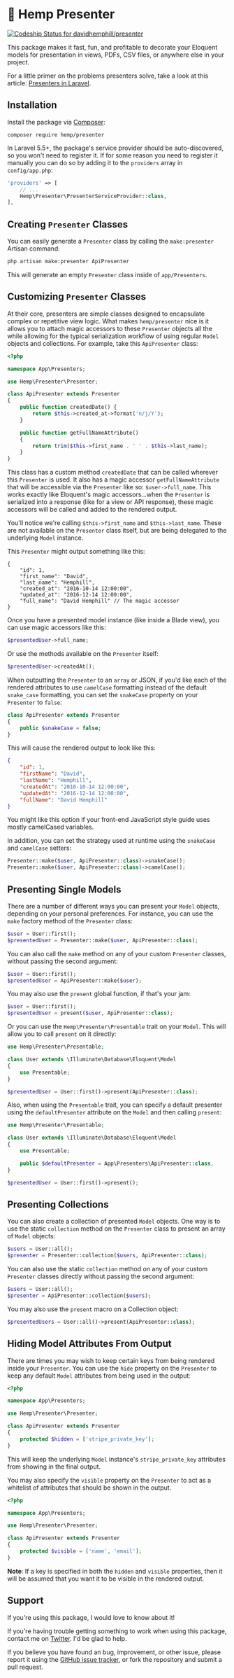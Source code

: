 # 🌿 Hemp Presenter

[![Codeship Status for davidhemphill/presenter](https://app.codeship.com/projects/2ef68e40-fcaa-0136-86ee-2eee2779cdfb/status?branch=rewrite)](https://app.codeship.com/projects/322407)

This package makes it fast, fun, and profitable to decorate your Eloquent models for presentation in views, PDFs, CSV files, or anywhere else in your project.

For a little primer on the problems presenters solve, take a look at this article: [Presenters in Laravel](https://davidhemphill.com/presenters-in-laravel/).


## Installation

Install the package via [Composer](https://getcomposer.org/):

```
composer require hemp/presenter
```

In Laravel 5.5+, the package's service provider should be auto-discovered, so you won't need to register it. If for some reason you need to register it manually you can do so by adding it to the `providers` array in `config/app.php`:

```php
'providers' => [
    // ...
    Hemp\Presenter\PresenterServiceProvider::class,
],
```

## Creating `Presenter` Classes

You can easily generate a `Presenter` class by calling the `make:presenter` Artisan command:

```sh
php artisan make:presenter ApiPresenter
```

This will generate an empty `Presenter` class inside of `app/Presenters`.

## Customizing `Presenter` Classes

At their core, presenters are simple classes designed to encapsulate complex or repetitive view logic. What makes `hemp/presenter` nice is it allows you to attach magic accessors to these `Presenter` objects all the while allowing for the typical serialization workflow of using regular `Model` objects and collections. For example, take this `ApiPresenter` class:

```php
<?php

namespace App\Presenters;

use Hemp\Presenter\Presenter;

class ApiPresenter extends Presenter
{
    public function createdDate() {
        return $this->created_at->format('n/j/Y');
    }

    public function getFullNameAttribute()
    {
        return trim($this->first_name . ' ' . $this->last_name);
    }
}
```

This class has a custom method `createdDate` that can be called wherever this `Presenter` is used. It also has a magic accessor `getFullNameAttribute` that will be accessible via the `Presenter` like so: `$user->full_name`. This works exactly like Eloquent's magic accessors...when the `Presenter` is serialized into a response (like for a view or API response), these magic accessors will be called and added to the rendered output. 

You'll notice we're calling `$this->first_name` and `$this->last_name`. These are not available on the `Presenter` class itself, but are being delegated to the underlying `Model` instance.

This `Presenter` might output something like this:

```json5
{
    "id": 1, 
    "first_name": "David",
    "last_name": "Hemphill",
    "created_at": "2016-10-14 12:00:00",
    "updated_at": "2016-12-14 12:00:00",
    "full_name": "David Hemphill" // The magic accessor
}
```

Once you have a presented model instance (like inside a Blade view), you can use magic accessors like this:

```php
$presentedUser->full_name;
```

Or use the methods available on the `Presenter` itself:

```php
$presentedUser->createdAt();
```

When outputting the `Presenter` to an `array` or JSON, if you'd like each of the rendered attributes to use `camelCase` formatting instead of the default `snake_case` formatting, you can set the `snakeCase` property on your `Presenter` to `false`:

```php
class ApiPresenter extends Presenter
{
    public $snakeCase = false;
}
```

This will cause the rendered output to look like this:

```json
{
    "id": 1, 
    "firstName": "David",
    "lastName": "Hemphill",
    "createdAt": "2016-10-14 12:00:00",
    "updatedAt": "2016-12-14 12:00:00",
    "fullName": "David Hemphill"
}
```

You might like this option if your front-end JavaScript style guide uses mostly camelCased variables.

In addition, you can set the strategy used at runtime using the `snakeCase` and `camelCase` setters:

```php
Presenter::make($user, ApiPresenter::class)->snakeCase();
Presenter::make($user, ApiPresenter::class)->camelCase();
```

## Presenting Single Models

There are a number of different ways you can present your `Model` objects, depending on your personal preferences. For instance, you can use the `make` factory method of the `Presenter` class:

```php
$user = User::first();
$presentedUser = Presenter::make($user, ApiPresenter::class);
```

You can also call the `make` method on any of your custom `Presenter` classes, without passing the second argument:

```php
$user = User::first();
$presentedUser = ApiPresenter::make($user);
```

You may also use the `present` global function, if that's your jam:

```php
$user = User::first();
$presentedUser = present($user, ApiPresenter::class); 
```

Or you can use the `Hemp\Presenter\Presentable` trait on your `Model`. This will allow you to call `present` on it directly:

```php
use Hemp\Presenter\Presentable;

class User extends \Illuminate\Database\Eloquent\Model
{
    use Presentable;
}

$presentedUser = User::first()->present(ApiPresenter::class);
```

Also, when using the `Presentable` trait, you can specify a default presenter using the `defaultPresenter` attribute on the `Model` and then calling `present`:

```php
use Hemp\Presenter\Presentable;

class User extends \Illuminate\Database\Eloquent\Model
{
    use Presentable;

    public $defaultPresenter = App\Presenters\ApiPresenter::class,
}

$presentedUser = User::first()->present();
```

## Presenting Collections

You can also create a collection of presented `Model` objects. One way is to use the static `collection` method on the `Presenter` class to present an array of `Model` objects:

```php
$users = User::all();
$presenter = Presenter::collection($users, ApiPresenter::class);
```

You can also use the static `collection` method on any of your custom `Presenter` classes directly without passing the second argument:

```php
$users = User::all();
$presenter = ApiPresenter::collection($users);
```

You may also use the `present` macro on a Collection object:

```php
$presentedUsers = User::all()->present(ApiPresenter::class);
```

## Hiding Model Attributes From Output

There are times you may wish to keep certain keys from being rendered inside your `Presenter`. You can use the `hide` property on the `Presenter` to keep any default `Model` attributes from being used in the output:

```php
<?php

namespace App\Presenters;

use Hemp\Presenter\Presenter;

class ApiPresenter extends Presenter
{
    protected $hidden = ['stripe_private_key'];
}
```

This will keep the underlying `Model` instance's `stripe_private_key` attributes from showing in the final output.

You may also specify the `visible` property on the `Presenter` to act as a whitelist of attributes that should be shown in the output. 

```php
<?php

namespace App\Presenters;

use Hemp\Presenter\Presenter;

class ApiPresenter extends Presenter
{
    protected $visible = ['name', 'email'];
}
```

**Note**: If a key is specified in both the `hidden` and `visible` properties, then it will be assumed that you want it to be visible in the rendered output.

## Support

If you're using this package, I would love to know about it!

If you're having trouble getting something to work when using this package, contact me on [Twitter](https://twitter.com/davidhemphill). I'd be glad to help.

If you believe you have found an bug, improvement, or other issue, please report it using the [GitHub issue tracker](https://github.com/davidhemphill/presenter/issues), or fork the repository and submit a pull request.